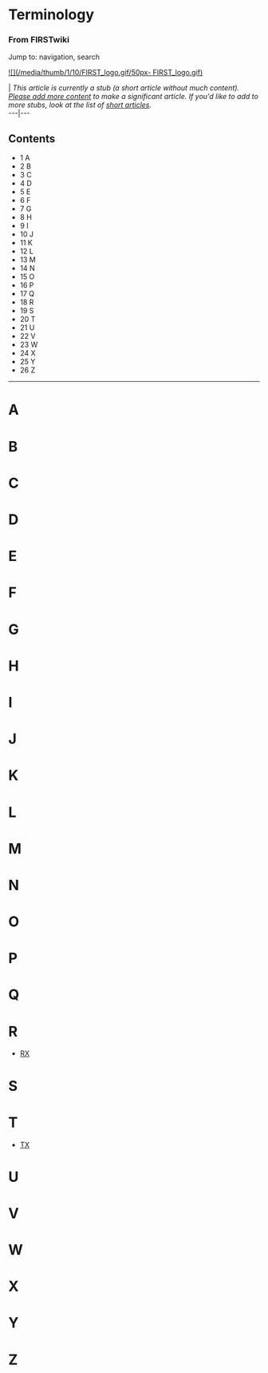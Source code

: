 # Terminology

### From FIRSTwiki

Jump to: navigation, search

[![](/media/thumb/1/10/FIRST_logo.gif/50px-
FIRST_logo.gif)](/index.php/Image:FIRST_logo.gif "" )

|  _This article is currently a stub (a short article without much content).
[Please add more
content](http://www.firstwiki.net/index.php?title=Terminology&action=edit
"http://www.firstwiki.net/index.php?title=Terminology&action=edit" ) to make a
significant article. If you'd like to add to more stubs, look at the list of
[short articles](/index.php/Special:Shortpages "Special:Shortpages" )._  
---|---  
  
  

## Contents

  * 1 A
  * 2 B
  * 3 C
  * 4 D
  * 5 E
  * 6 F
  * 7 G
  * 8 H
  * 9 I
  * 10 J
  * 11 K
  * 12 L
  * 13 M
  * 14 N
  * 15 O
  * 16 P
  * 17 Q
  * 18 R
  * 19 S
  * 20 T
  * 21 U
  * 22 V
  * 23 W
  * 24 X
  * 25 Y
  * 26 Z  
---  
  

# A


# B


# C


# D


# E


# F


# G


# H


# I


# J


# K


# L


# M


# N


# O


# P


# Q


# R

  * [RX](/index.php/RX "RX" )


# S


# T

  * [TX](/index.php/TX "TX" )


# U


# V


# W


# X


# Y


# Z

